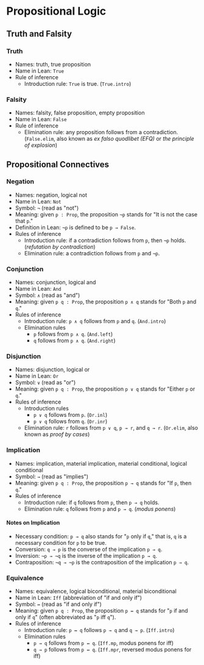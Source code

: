 # Propositional Logic

## Truth and Falsity

### Truth

* Names: truth, true proposition
* Name in Lean: `True`
* Rule of inference
  - Introduction rule: `True` is true. (`True.intro`)

### Falsity

* Names: falsity, false proposition, empty proposition
* Name in Lean: `False`
* Rule of inference
  - Elimination rule: any proposition follows from a contradiction.
    (`False.elim`, also known as *ex falso quodlibet (EFQ)* or *the principle of
    explosion*)

## Propositional Connectives

### Negation

* Names: negation, logical not
* Name in Lean: `Not`
* Symbol: `¬` (read as "not")
* Meaning: given `p : Prop`, the proposition `¬p` stands for "It is not the case
  that `p`."
* Definition in Lean: `¬p` is defined to be `p → False`.
* Rules of inference
  - Introduction rule: if a contradiction follows from `p`, then `¬p` holds.
    (*refutation by contradiction*)
  - Elimination rule: a contradiction follows from `p` and `¬p`.

### Conjunction

* Names: conjunction, logical and
* Name in Lean: `And`
* Symbol: `∧` (read as "and")
* Meaning: given `p q : Prop`, the proposition `p ∧ q` stands for "Both `p` and
  `q`."
* Rules of inference
  - Introduction rule: `p ∧ q` follows from `p` and `q`. (`And.intro`)
  - Elimination rules
    + `p` follows from `p ∧ q`. (`And.left`)
    + `q` follows from `p ∧ q`. (`And.right`)

### Disjunction

* Names: disjunction, logical or
* Name in Lean: `Or`
* Symbol: `∨` (read as "or")
* Meaning: given `p q : Prop`, the proposition `p ∨ q` stands for "Either `p` or
  `q`."
* Rules of inference
  - Introduction rules
    + `p ∨ q` follows from `p`. (`Or.inl`)
    + `p ∨ q` follows from `q`. (`Or.inr`)
  - Elimination rule: `r` follows from `p ∨ q`, `p → r`, and `q → r`.
    (`Or.elim`, also known as *proof by cases*)

### Implication

* Names: implication, material implication, material conditional, logical
  conditional
* Symbol: `→` (read as "implies")
* Meaning: given `p q : Prop`, the proposition `p → q` stands for "If `p`, then
  `q`."
* Rules of inference
  - Introduction rule: if `q` follows from `p`, then `p → q` holds.
  - Elimination rule: `q` follows from `p` and `p → q`. (*modus ponens*)

#### Notes on Implication

* Necessary condition: `p → q` also stands for "`p` only if `q`," that is, `q`
  is a necessary condition for `p` to be true.
* Conversion: `q → p` is the converse of the implication `p → q`.
* Inversion: `¬p → ¬q` is the inverse of the implication `p → q`.
* Contraposition: `¬q → ¬p` is the contraposition of the implication `p → q`.

### Equivalence

* Names: equivalence, logical biconditional, material biconditional
* Name in Lean: `Iff` (abbreviation of "if and only if")
* Symbol: `↔` (read as "if and only if")
* Meaning: given `p q : Prop`, the proposition `p ↔ q` stands for "`p` if and
  only if `q`" (often abbreviated as "`p` iff `q`").
* Rules of inference
  - Introduction rule: `p ↔ q` follows `p → q` and `q → p`. (`Iff.intro`)
  - Elimination rules
    + `p → q` follows from `p ↔ q`. (`Iff.mp`, modus ponens for iff)
    + `q → p` follows from `p ↔ q`. (`Iff.mpr`, reversed modus ponens for iff)
